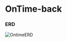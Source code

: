 # OnTime-back

### ERD
![OntimeERD](https://github.com/user-attachments/assets/59afc2f4-bc75-43de-a97d-34d6f30565c1)
